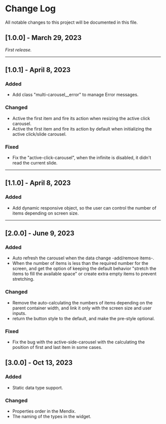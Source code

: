 # Change Log
All notable changes to this project will be documented in this file.
 
## [1.0.0] - March 29, 2023

_First release._

****

## [1.0.1] - April 8, 2023

### Added
- Add class "multi-carousel__error" to manage Error messages.

### Changed
- Active the first item and fire its action when resizing the active click carousel.
- Active the first item and fire its action by default when initializing the active click/slide carousel.

### Fixed
 - Fix the "active-click-carousel", when the infinite is disabled, it didn't read the current slide.

****

## [1.1.0] - April 8, 2023

### Added
- Add dynamic responsive object, so the user can control the number of items depending on screen size.


****

## [2.0.0] - June 9, 2023

### Added
- Auto refresh the carousel when the data change -add/remove items-.
- When the number of items is less than the required number for the screen, and get the option of keeping the default behavior "stretch the items to fill the available space" or create extra empty items to prevent stretching.

### Changed
- Remove the auto-calculating the numbers of items depending on the parent container width, and link it only with the screen size and user inputs.
- return the button style to the default, and make the pre-style optional.

### Fixed
 - Fix the bug with the active-side-carousel with the calculating the position of first and last item in some cases.

## [3.0.0] - Oct 13, 2023

### Added
- Static data type support.

### Changed
- Properties order in the Mendix.
- The naming of the types in the widget.